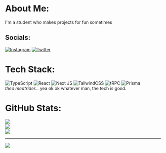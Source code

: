 # About Me:
I'm a student who makes projects for fun sometimes


## Socials:
[![Instagram](https://img.shields.io/badge/Instagram-%23E4405F.svg?logo=Instagram&logoColor=white&color=purple)](https://instagram.com/ethanniser) [![Twitter](https://img.shields.io/badge/Twitter-%231DA1F2.svg?logo=Twitter&logoColor=white)](https://twitter.com/ethanniser) 

# Tech Stack:
![TypeScript](https://img.shields.io/badge/typescript-%23007ACC.svg?style=for-the-badge&logo=typescript&logoColor=white) ![React](https://img.shields.io/badge/react-%2320232a.svg?style=for-the-badge&logo=react&logoColor=%2361DAFB) ![Next JS](https://img.shields.io/badge/Next-black?style=for-the-badge&logo=next.js&logoColor=white) ![TailwindCSS](https://img.shields.io/badge/tailwindcss-%2338B2AC.svg?style=for-the-badge&logo=tailwind-css&logoColor=white) ![tRPC](https://img.shields.io/badge/-tRPC-000?style=for-the-badge&logo=trpc&logoColor=white&color=blue) ![Prisma](https://img.shields.io/badge/-Prisma-000?style=for-the-badge&logo=prisma&logoColor=black&color=white) \
*theo meatrider...* yea ok ok whatever man, the tech is good.

# GitHub Stats:
![](https://github-readme-stats.vercel.app/api?username=ethanniser&theme=midnight-purple&hide_border=false&include_all_commits=true&count_private=true)<br/>
![](https://github-readme-streak-stats.herokuapp.com/?user=ethanniser&theme=midnight-purple&hide_border=false)<br/>
![](https://github-readme-stats.vercel.app/api/top-langs/?username=ethanniser&theme=midnight-purple&hide_border=false&include_all_commits=true&count_private=true&layout=compact)

---
[![](https://visitcount.itsvg.in/api?id=ethanniser&icon=0&color=0)](https://visitcount.itsvg.in)

<!-- Proudly created with GPRM ( https://gprm.itsvg.in ) -->
